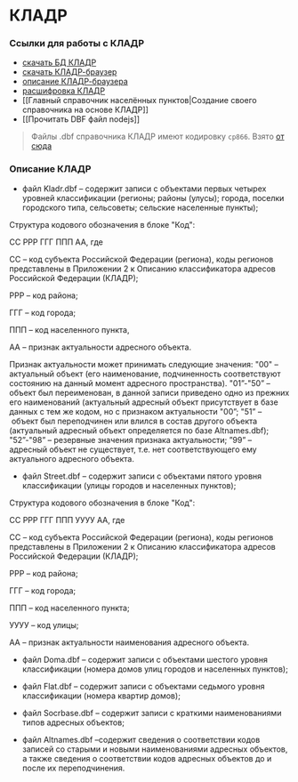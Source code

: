 # КЛАДР
### Ссылки для работы с КЛАДР
- [скачать БД КЛАДР](https://fias.nalog.ru/Frontend)
- [скачать КЛАДР-браузер](https://sourceforge.net/projects/kladr-viewer/)
- [описание КЛАДР-браузера](https://www.sitebill.ru/s/topic/2288-%D0%B7%D0%B0%D0%B3%D1%80%D1%83%D0%B6%D0%B0%D0%B5%D0%BC-%D0%B4%D0%B0%D0%BD%D0%BD%D1%8B%D0%B5-%D0%B8%D0%B7-%D0%BA%D0%BB%D0%B0%D0%B4%D1%80-%D0%B2-excel-%D0%B8%D0%BD%D1%81%D1%82%D1%80%D1%83%D0%BA%D1%86%D0%B8%D1%8F/)
- [расшифровка КЛАДР](https://sites.google.com/site/vbnav037/poleznosti-1/kladr/opisaniestrukturykladr)
- [[Главный справочник населённых пунктов|Создание своего справочника на основе КЛАДР]]
- [[Прочитать DBF файл nodejs]]

>  Файлы .dbf справочника КЛАДР имеют кодировку  `cp866`. Взято [от сюда](https://ru.stackoverflow.com/questions/861367/%D0%9A%D0%BE%D0%B4%D0%B8%D1%80%D0%BE%D0%B2%D0%BA%D0%B0-%D0%B2-dbf-%D1%84%D0%B0%D0%B9%D0%BB%D0%B0%D1%85-%D0%9A%D0%9B%D0%90%D0%94%D0%A0)
### Описание КЛАДР
- файл Kladr.dbf – содержит записи с объектами первых четырех уровней классификации (регионы; районы (улусы); города, поселки городского типа, сельсоветы; сельские населенные пункты);

Структура кодового обозначения в блоке "Код":

СС РРР ГГГ ППП АА, где

СС – код субъекта Российской Федерации (региона), коды регионов представлены в Приложении 2 к Описанию классификатора адресов Российской Федерации (КЛАДР);

РРР – код района;

ГГГ – код города;      

ППП – код населенного пункта,

АА – признак актуальности адресного объекта.

Признак актуальности может принимать следующие значения:
"00" – актуальный объект (его наименование, подчиненность соответствуют состоянию на данный момент адресного пространства).
"01”-"50” – объект был переименован, в данной записи приведено одно из прежних его наименований (актуальный адресный объект присутствует в базе данных с тем же кодом, но с признаком актуальности "00”;
"51” –  объект был переподчинен или влился в состав другого объекта (актуальный адресный объект определяется по базе Altnames.dbf);
 "52”-"98” – резервные значения признака актуальности;
 ”99” – адресный объект не существует, т.е. нет соответствующего ему актуального адресного объекта.

- файл Street.dbf – содержит записи с объектами пятого уровня классификации (улицы городов и населенных пунктов);

Структура кодового обозначения в блоке "Код":

СС РРР ГГГ ППП УУУУ АА, где

СС – код субъекта Российской Федерации (региона), коды регионов представлены в Приложении 2 к Описанию классификатора адресов Российской Федерации (КЛАДР);

РРР – код района;

ГГГ – код города;      

ППП – код населенного пункта;    

УУУУ – код улицы;

АА – признак актуальности наименования адресного объекта.

- файл Doma.dbf – содержит записи с объектами шестого уровня классификации (номера домов улиц городов и населенных пунктов);

- файл Flat.dbf – содержит записи с объектами седьмого уровня классификации (номера квартир домов);

- файл Socrbase.dbf – содержит записи с краткими наименованиями типов адресных объектов;

- файл Altnames.dbf –содержит сведения о соответствии кодов записей со старыми и новыми наименованиями адресных объектов, а также сведения о соответствии кодов адресных объектов до и после их переподчинения.
